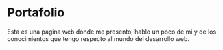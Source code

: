# Portafolio
Esta es una pagina web donde me presento, hablo un poco de mi y de los conocimientos que tengo respecto al mundo del desarrollo web.
